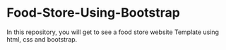 # Food-Store-Using-Bootstrap
In this repository, you will get to see a food store website Template using html, css and bootstrap.
